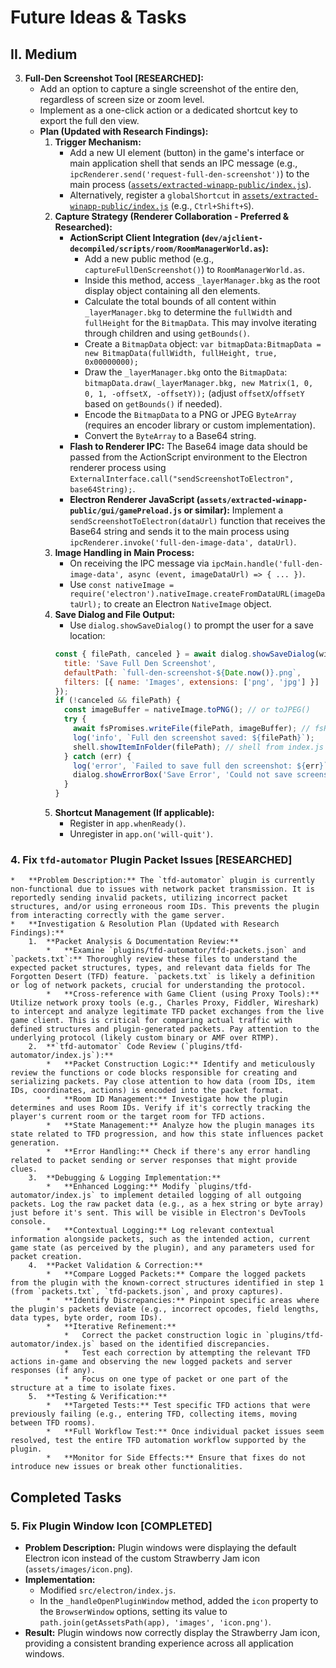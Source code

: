 # Future Ideas & Tasks

## II. Medium

3.  **Full-Den Screenshot Tool [RESEARCHED]:**
    *   Add an option to capture a single screenshot of the entire den, regardless of screen size or zoom level.
    *   Implement as a one-click action or a dedicated shortcut key to export the full den view.
    *   **Plan (Updated with Research Findings):**
        1.  **Trigger Mechanism:**
            *   Add a new UI element (button) in the game's interface or main application shell that sends an IPC message (e.g., `ipcRenderer.send('request-full-den-screenshot')`) to the main process ([`assets/extracted-winapp-public/index.js`](assets/extracted-winapp-public/index.js:39)).
            *   Alternatively, register a `globalShortcut` in [`assets/extracted-winapp-public/index.js`](assets/extracted-winapp-public/index.js:39) (e.g., `Ctrl+Shift+S`).
        2.  **Capture Strategy (Renderer Collaboration - Preferred & Researched):**
            *   **ActionScript Client Integration (`dev/ajclient-decompiled/scripts/room/RoomManagerWorld.as`):**
                *   Add a new public method (e.g., `captureFullDenScreenshot()`) to `RoomManagerWorld.as`.
                *   Inside this method, access `_layerManager.bkg` as the root display object containing all den elements.
                *   Calculate the total bounds of all content within `_layerManager.bkg` to determine the `fullWidth` and `fullHeight` for the `BitmapData`. This may involve iterating through children and using `getBounds()`.
                *   Create a `BitmapData` object: `var bitmapData:BitmapData = new BitmapData(fullWidth, fullHeight, true, 0x00000000);`
                *   Draw the `_layerManager.bkg` onto the `BitmapData`: `bitmapData.draw(_layerManager.bkg, new Matrix(1, 0, 0, 1, -offsetX, -offsetY));` (adjust `offsetX`/`offsetY` based on `getBounds()` if needed).
                *   Encode the `BitmapData` to a PNG or JPEG `ByteArray` (requires an encoder library or custom implementation).
                *   Convert the `ByteArray` to a Base64 string.
            *   **Flash to Renderer IPC:** The Base64 image data should be passed from the ActionScript environment to the Electron renderer process using `ExternalInterface.call("sendScreenshotToElectron", base64String);`.
            *   **Electron Renderer JavaScript (`assets/extracted-winapp-public/gui/gamePreload.js` or similar):** Implement a `sendScreenshotToElectron(dataUrl)` function that receives the Base64 string and sends it to the main process using `ipcRenderer.invoke('full-den-image-data', dataUrl)`.
        3.  **Image Handling in Main Process:**
            *   On receiving the IPC message via `ipcMain.handle('full-den-image-data', async (event, imageDataUrl) => { ... })`.
            *   Use `const nativeImage = require('electron').nativeImage.createFromDataURL(imageDataUrl);` to create an Electron `NativeImage` object.
        4.  **Save Dialog and File Output:**
            *   Use `dialog.showSaveDialog()` to prompt the user for a save location:
              ```javascript
              const { filePath, canceled } = await dialog.showSaveDialog(win, {
                title: 'Save Full Den Screenshot',
                defaultPath: `full-den-screenshot-${Date.now()}.png`,
                filters: [{ name: 'Images', extensions: ['png', 'jpg'] }]
              });
              if (!canceled && filePath) {
                const imageBuffer = nativeImage.toPNG(); // or toJPEG()
                try {
                  await fsPromises.writeFile(filePath, imageBuffer); // fsPromises from index.js
                  log('info', `Full den screenshot saved: ${filePath}`);
                  shell.showItemInFolder(filePath); // shell from index.js
                } catch (err) {
                  log('error', `Failed to save full den screenshot: ${err}`);
                  dialog.showErrorBox('Save Error', 'Could not save screenshot.');
                }
              }
              ```
        5.  **Shortcut Management (If applicable):**
            *   Register in `app.whenReady()`.
            *   Unregister in `app.on('will-quit')`.

### 4. **Fix `tfd-automator` Plugin Packet Issues [RESEARCHED]**
    *   **Problem Description:** The `tfd-automator` plugin is currently non-functional due to issues with network packet transmission. It is reportedly sending invalid packets, utilizing incorrect packet structures, and/or using erroneous room IDs. This prevents the plugin from interacting correctly with the game server.
    *   **Investigation & Resolution Plan (Updated with Research Findings):**
        1.  **Packet Analysis & Documentation Review:**
            *   **Examine `plugins/tfd-automator/tfd-packets.json` and `packets.txt`:** Thoroughly review these files to understand the expected packet structures, types, and relevant data fields for The Forgotten Desert (TFD) feature. `packets.txt` is likely a definition or log of network packets, crucial for understanding the protocol.
            *   **Cross-reference with Game Client (using Proxy Tools):** Utilize network proxy tools (e.g., Charles Proxy, Fiddler, Wireshark) to intercept and analyze legitimate TFD packet exchanges from the live game client. This is critical for comparing actual traffic with defined structures and plugin-generated packets. Pay attention to the underlying protocol (likely custom binary or AMF over RTMP).
        2.  **`tfd-automator` Code Review (`plugins/tfd-automator/index.js`):**
            *   **Packet Construction Logic:** Identify and meticulously review the functions or code blocks responsible for creating and serializing packets. Pay close attention to how data (room IDs, item IDs, coordinates, actions) is encoded into the packet format.
            *   **Room ID Management:** Investigate how the plugin determines and uses Room IDs. Verify if it's correctly tracking the player's current room or the target room for TFD actions.
            *   **State Management:** Analyze how the plugin manages its state related to TFD progression, and how this state influences packet generation.
            *   **Error Handling:** Check if there's any error handling related to packet sending or server responses that might provide clues.
        3.  **Debugging & Logging Implementation:**
            *   **Enhanced Logging:** Modify `plugins/tfd-automator/index.js` to implement detailed logging of all outgoing packets. Log the raw packet data (e.g., as a hex string or byte array) just before it's sent. This will be visible in Electron's DevTools console.
            *   **Contextual Logging:** Log relevant contextual information alongside packets, such as the intended action, current game state (as perceived by the plugin), and any parameters used for packet creation.
        4.  **Packet Validation & Correction:**
            *   **Compare Logged Packets:** Compare the logged packets from the plugin with the known-correct structures identified in step 1 (from `packets.txt`, `tfd-packets.json`, and proxy captures).
            *   **Identify Discrepancies:** Pinpoint specific areas where the plugin's packets deviate (e.g., incorrect opcodes, field lengths, data types, byte order, room IDs).
            *   **Iterative Refinement:**
                *   Correct the packet construction logic in `plugins/tfd-automator/index.js` based on the identified discrepancies.
                *   Test each correction by attempting the relevant TFD actions in-game and observing the new logged packets and server responses (if any).
                *   Focus on one type of packet or one part of the structure at a time to isolate fixes.
        5.  **Testing & Verification:**
            *   **Targeted Tests:** Test specific TFD actions that were previously failing (e.g., entering TFD, collecting items, moving between TFD rooms).
            *   **Full Workflow Test:** Once individual packet issues seem resolved, test the entire TFD automation workflow supported by the plugin.
            *   **Monitor for Side Effects:** Ensure that fixes do not introduce new issues or break other functionalities.

## Completed Tasks

### 5. **Fix Plugin Window Icon [COMPLETED]**
*   **Problem Description:** Plugin windows were displaying the default Electron icon instead of the custom Strawberry Jam icon (`assets/images/icon.png`).
*   **Implementation:**
    *   Modified `src/electron/index.js`.
    *   In the `_handleOpenPluginWindow` method, added the `icon` property to the `BrowserWindow` options, setting its value to `path.join(getAssetsPath(app), 'images', 'icon.png')`.
*   **Result:** Plugin windows now correctly display the Strawberry Jam icon, providing a consistent branding experience across all application windows.
